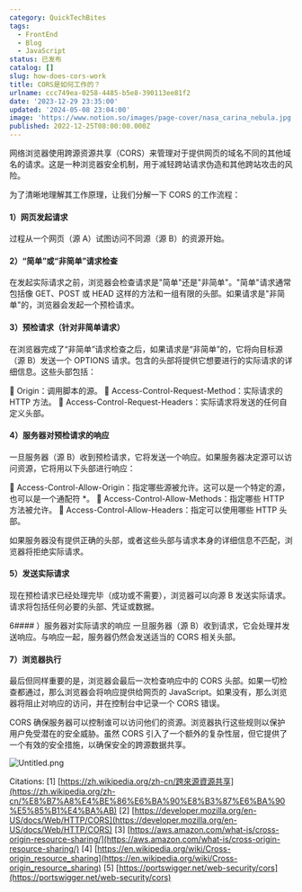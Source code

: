 ```yaml
---
category: QuickTechBites
tags:
  - FrontEnd
  - Blog
  - JavaScript
status: 已发布
catalog: []
slug: how-does-cors-work
title: CORS是如何工作的？
urlname: ccc749ea-0258-4485-b5e8-390113ee81f2
date: '2023-12-29 23:35:00'
updated: '2024-05-08 23:04:00'
image: 'https://www.notion.so/images/page-cover/nasa_carina_nebula.jpg'
published: 2022-12-25T08:00:00.000Z
---
```


网络浏览器使用跨源资源共享（CORS）来管理对于提供网页的域名不同的其他域名的请求。这是一种浏览器安全机制，用于减轻跨站请求伪造和其他跨站攻击的风险。


为了清晰地理解其工作原理，让我们分解一下 CORS 的工作流程：


#### 1）网页发起请求
过程从一个网页（源 A）试图访问不同源（源 B）的资源开始。


#### 2）“简单”或“非简单”请求检查
在发起实际请求之前，浏览器会检查请求是"简单"还是"非简单"。"简单"请求通常包括像 GET、POST 或 HEAD 这样的方法和一组有限的头部。如果请求是"非简单"的，浏览器会发起一个预检请求。


#### 3）预检请求（针对非简单请求）
在浏览器完成了“非简单”请求检查之后，如果请求是“非简单”的，它将向目标源（源 B）发送一个 OPTIONS 请求。包含的头部将提供它想要进行的实际请求的详细信息。这些头部包括：


🔸 Origin：调用脚本的源。
🔸 Access-Control-Request-Method：实际请求的 HTTP 方法。
🔸 Access-Control-Request-Headers：实际请求将发送的任何自定义头部。


#### 4）服务器对预检请求的响应
一旦服务器（源 B）收到预检请求，它将发送一个响应。如果服务器决定源可以访问资源，它将用以下头部进行响应：


🔹 Access-Control-Allow-Origin：指定哪些源被允许。这可以是一个特定的源，也可以是一个通配符 *。
🔹 Access-Control-Allow-Methods：指定哪些 HTTP 方法被允许。
🔹 Access-Control-Allow-Headers：指定可以使用哪些 HTTP 头部。


如果服务器没有提供正确的头部，或者这些头部与请求本身的详细信息不匹配，浏览器将拒绝实际请求。


#### 5）发送实际请求
现在预检请求已经处理完毕（成功或不需要），浏览器可以向源 B 发送实际请求。请求将包括任何必要的头部、凭证或数据。


6#### ）服务器对实际请求的响应
一旦服务器（源 B）收到请求，它会处理并发送响应。与响应一起，服务器仍然会发送适当的 CORS 相关头部。


#### 7）浏览器执行
最后但同样重要的是，浏览器会最后一次检查响应中的 CORS 头部。如果一切检查都通过，那么浏览器会将响应提供给网页的 JavaScript。如果没有，那么浏览器将阻止对响应的访问，并在控制台中记录一个 CORS 错误。


CORS 确保服务器可以控制谁可以访问他们的资源。浏览器执行这些规则以保护用户免受潜在的安全威胁。虽然 CORS 引入了一个额外的复杂性层，但它提供了一个有效的安全措施，以确保安全的跨源数据共享。


![Untitled.png](https://prod-files-secure.s3.us-west-2.amazonaws.com/5d24fe63-e567-4804-86f9-9fdc62e13082/b3deb140-f22b-4520-bcee-759301567801/Untitled.png?X-Amz-Algorithm=AWS4-HMAC-SHA256&X-Amz-Content-Sha256=UNSIGNED-PAYLOAD&X-Amz-Credential=ASIAZI2LB466Q562Y65G%2F20250321%2Fus-west-2%2Fs3%2Faws4_request&X-Amz-Date=20250321T213251Z&X-Amz-Expires=3600&X-Amz-Security-Token=IQoJb3JpZ2luX2VjEFIaCXVzLXdlc3QtMiJIMEYCIQDhzCWgiDGsdM%2BNvWvfcQgpBZejy596i%2FNv9o92Sj0KzwIhAJDOjxDnOtdGprOA3eMc9Dx8%2F6fizd%2FV4jYQvrNVYuIvKogECKv%2F%2F%2F%2F%2F%2F%2F%2F%2F%2FwEQABoMNjM3NDIzMTgzODA1Igxwiu6hyZSkcakac1wq3ANibPmPwPX%2BQ716X0Mgt5uML2hTijemRnw%2Bc%2BXKux%2BgPWTUJxhQMJWjIKEM6TgpzUCugeewOIvM4I9EiM%2FmNC0sGFbVfeq21KpcwNWutAo5ruVDoikPf0NKtiZM8tzU6ilDyplRrJuH0pJ1R0ikT0mKDYcSRmwRLdCbBbCvS1rajS7M8hsi056kIB91OGOThJBKxt%2FBpHOAIEG9TfPPXdesQEbCjaYMrv2eolUt40kN8NZaOJNrtEFW%2Bdu%2FbIiXQ4YpvmXcA8L%2F4OBKQ5zDmosfccXfgeCGGkgW4lXL2uEfpJ7qciVGJN3oqOVVzHKDJZpiHomhe3OYCM2pSfHrfgFFTPGQasiwcujb9327Em1RImDJRNRUG74J6XLQBHwycdPiCMcW9pcsiXSw1fOjYeGuCufMr7LoNjpFRuV1UA4i5u7i90arwEjgg%2FRXE7Omlnh0lcRouOwZCeiR1LarrleoBtfAuTfKVYwVHcmdVZa0oUAjMj7kTH4%2BdP21xH2Y%2FswJhhhh8BZMqAOdEqWsagt7byWQ5m%2FfDifc8EFMkJCI27EwZT02oGq7EHcW5Gd%2BTS7%2BGXSA80YuaujsmWhPJlcDpXATqA51vODeq8egQlo6mKzktETU6t1B3WCsAjDd2fa%2BBjqkAawlhlKcyQcTzI7dqbhuWSSnlQypAHE%2BHGEoCvOqMZtaftyQxI4FES%2BaoGa1CKpDiAf1SfW0r91efGCV44MboK3fDXbqyOV8oMygP%2F4HMi5%2FQpduL3Tz0lGkDrDJmxA0klAyLm7XT%2BiPl%2BNChZgulb0Yqj70CvsaI0SOOQpH0A2xlmuaYLxqb4uh8rGMZI1JNbAyM8cBQ8agXeyiRxqPW8J0M92M&X-Amz-Signature=c0fa60d35b4c78815eb1bd549f474ca51da47331525f875b9ba98645e7a65db2&X-Amz-SignedHeaders=host&x-id=GetObject)


Citations:
[1] [https://zh.wikipedia.org/zh-cn/跨來源資源共享](https://zh.wikipedia.org/zh-cn/%E8%B7%A8%E4%BE%86%E6%BA%90%E8%B3%87%E6%BA%90%E5%85%B1%E4%BA%AB)
[2] [https://developer.mozilla.org/en-US/docs/Web/HTTP/CORS](https://developer.mozilla.org/en-US/docs/Web/HTTP/CORS)
[3] [https://aws.amazon.com/what-is/cross-origin-resource-sharing/](https://aws.amazon.com/what-is/cross-origin-resource-sharing/)
[4] [https://en.wikipedia.org/wiki/Cross-origin_resource_sharing](https://en.wikipedia.org/wiki/Cross-origin_resource_sharing)
[5] [https://portswigger.net/web-security/cors](https://portswigger.net/web-security/cors)


